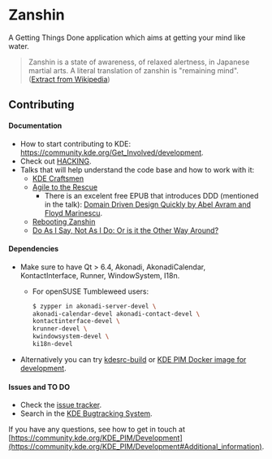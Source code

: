 # Zanshin

A Getting Things Done application which aims at getting your mind like water.

> Zanshin is a state of awareness, of relaxed alertness, in Japanese martial arts. A literal translation of zanshin is "remaining mind". ([Extract from Wikipedia](https://en.wikipedia.org/wiki/Zanshin))

## Contributing

#### Documentation
- How to start contributing to KDE: https://community.kde.org/Get_Involved/development.
- Check out [HACKING](https://invent.kde.org/pim/zanshin/-/blob/master/HACKING).
- Talks that will help understand the code base and how to work with it:
	- [KDE Craftsmen](https://mirror.kumi.systems/kde/files/akademy/2014/videos/KDE_Craftsmen_-_Kevin_Ottens.webm)
	- [Agile to the Rescue](https://mirror.kumi.systems/kde/files/akademy/2014/videos/Agile_to_the_Rescue_-_Kevin_Ottens.webm)
		- There is an excelent free EPUB that introduces DDD (mentioned in the talk): [Domain Driven Design Quickly  by Abel Avram and Floyd Marinescu](https://www.infoq.com/minibooks/domain-driven-design-quickly/).
	- [Rebooting Zanshin](https://mirror.kumi.systems/kde/files/akademy/2014/videos/Rebooting_Zanshin_-_Kevin_Ottens.webm)
	- [Do As I Say, Not As I Do: Or is it the Other Way Around?](https://youtu.be/dgV_hGoOjiM)
    

#### Dependencies

- Make sure to have Qt > 6.4, Akonadi, AkonadiCalendar, KontactInterface, Runner, WindowSystem, I18n.
	- For openSUSE Tumbleweed users:
		```sh
		$ zypper in akonadi-server-devel \
		akonadi-calendar-devel akonadi-contact-devel \
		kontactinterface-devel \
		krunner-devel \
		kwindowsystem-devel \
		ki18n-devel
		```

- Alternatively you can try [kdesrc-build](https://community.kde.org/Get_Involved/development#Set_up_kdesrc-build) or [KDE PIM Docker image for development](https://community.kde.org/KDE_PIM/Docker).

#### Issues and TO DO

- Check the [issue tracker](https://invent.kde.org/pim/zanshin/-/issues).
- Search in the [KDE Bugtracking System](https://bugs.kde.org/buglist.cgi?quicksearch=zanshin).

If you have any questions, see how to get in touch at [https://community.kde.org/KDE_PIM/Development](https://community.kde.org/KDE_PIM/Development#Additional_information).
